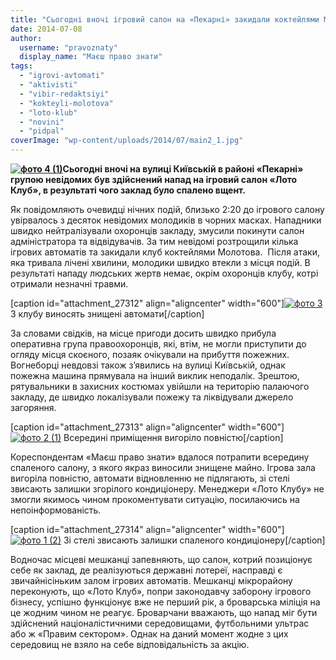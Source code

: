 ```yaml
---
title: "Сьогодні вночі ігровий салон на «Пекарні» закидали коктейлями Молотова"
date: 2014-07-08
author: 
  username: "pravoznaty"
  display_name: "Маєш право знати"
tags: 
  - "igrovi-avtomati"
  - "aktivisti"
  - "vibir-redaktsiyi"
  - "kokteyli-molotova"
  - "loto-klub"
  - "novini"
  - "pidpal"
coverImage: "wp-content/uploads/2014/07/main2_1.jpg"
---
```


**[![фото 4 (1)](https://mpz.brovary.org/wp-content/uploads/2014/07/foto-4-1.jpg)](https://mpz.brovary.org/wp-content/uploads/2014/07/foto-4-1.jpg)Сьогодні вночі на вулиці Київській в районі «Пекарні» групою невідомих був здійснений напад на ігровий салон «Лото Клуб», в результаті чого заклад було спалено вщент.**

Як повідомляють очевидці нічних подій, близько 2:20 до ігрового салону увірвалось з десяток невідомих молодиків в чорних масках. Нападники швидко нейтралізували охоронців закладу, змусили покинути салон адміністратора та відвідувачів. За тим невідомі розтрощили кілька ігрових автоматів та закидали клуб коктейлями Молотова.  Після атаки, яка тривала лічені хвилини, молодики швидко втекли з місця подій. В результаті нападу людських жертв немає, окрім охоронців клубу, котрі отримали незначні травми.

\[caption id="attachment\_27312" align="aligncenter" width="600"\][![фото 3](https://mpz.brovary.org/wp-content/uploads/2014/07/foto-3.jpg)](https://mpz.brovary.org/wp-content/uploads/2014/07/foto-3.jpg) З клубу виносять знищені автомати\[/caption\]

За словами свідків, на місце пригоди досить швидко прибула оперативна група правоохоронців, які, втім, не могли приступити до огляду місця скоєного, позаяк очікували на прибуття пожежних. Вогнеборці невдовзі також з’явились на вулиці Київській, однак пожежна машина прямувала на інший виклик неподалік. Зрештою, рятувальники в захисних костюмах увійшли на територію палаючого закладу, де швидко локалізували пожежу та ліквідували джерело загоряння.

\[caption id="attachment\_27313" align="aligncenter" width="600"\][![фото 2 (1)](https://mpz.brovary.org/wp-content/uploads/2014/07/foto-2-1.jpg)](https://mpz.brovary.org/wp-content/uploads/2014/07/foto-2-1.jpg) Всередині приміщення вигоріло повністю\[/caption\]

Кореспондентам «Маєш право знати» вдалося потрапити всередину спаленого салону, з якого якраз виносили знищене майно. Ігрова зала вигоріла повністю, автомати відновленню не підлягають, зі стелі звисають залишки згорілого кондиціонеру. Менеджери «Лото Клубу» не змогли якимось чином прокоментувати ситуацію, посилаючись на непоінформованість.

\[caption id="attachment\_27314" align="aligncenter" width="600"\][![фото 1 (2)](https://mpz.brovary.org/wp-content/uploads/2014/07/foto-1-21.jpg)](https://mpz.brovary.org/wp-content/uploads/2014/07/foto-1-21.jpg) Зі стелі звисають залишки спаленого кондиціонеру\[/caption\]

Водночас місцеві мешканці запевняють, що салон, котрий позиціонує себе як заклад, де реалізуються державні лотереї, насправді є звичайнісіньким залом ігрових автоматів. Мешканці мікрорайону переконують, що «Лото Клуб», попри законодавчу заборону ігрового бізнесу, успішно функціонує вже не перший рік, а броварська міліція на це жодним чином не реагує. Броварчани вважають, що напад міг бути здійснений націоналістичними середовищами, футбольними ультрас або ж «Правим сектором». Однак на даний момент жодне з цих середовищ не взяло на себе відповідальність за акцію.
